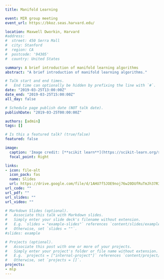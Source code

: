 ```yaml
---
title: Manifold Learning

event: MIR group meeting
event_url: https://bkoz.seas.harvard.edu/ 

location: Maxwell Dworkin, Harvard 
#address:
#  street: 450 Serra Mall
#  city: Stanford
#  region: CA
#  postcode: '94305'
#  country: United States

summary: A brief introduction of manifold learning algorithms 
abstract: "A brief introduction of manifold learning algorithms."

# Talk start and end times.
#   End time can optionally be hidden by prefixing the line with `#`.
date: "2019-03-25T13:00:00Z"
date_end: "2019-03-25T15:00:00Z"
all_day: false

# Schedule page publish date (NOT talk date).
publishDate: "2019-03-25T00:00:00Z"

authors: [admin]
tags: []

# Is this a featured talk? (true/false)
featured: false

image:
  caption: 'Image credit: [**scikit learn**](https://scikit-learn.org/stable/auto_examples/manifold/plot_compare_methods.html)'
  focal_point: Right

links:
- icon: file-alt
  icon_pack: fas
  name: Slides
  url: https://drive.google.com/file/d/1AHU7f5JOE9noj76w20DUfRuTmJh37R38/view?usp=sharing 
url_code: ""
url_pdf: ""
url_slides: ""
url_video: ""

# Markdown Slides (optional).
#   Associate this talk with Markdown slides.
#   Simply enter your slide deck's filename without extension.
#   E.g. `slides = "example-slides"` references `content/slides/example-slides.md`.
#   Otherwise, set `slides = ""`.
#slides: example

# Projects (optional).
#   Associate this post with one or more of your projects.
#   Simply enter your project's folder or file name without extension.
#   E.g. `projects = ["internal-project"]` references `content/project/deep-learning/index.md`.
#   Otherwise, set `projects = []`.
projects:
- mlp 
---
```


<!---
{{% callout note %}}
Click on the **Slides** button above to view the built-in slides feature.
{{% /callout %}}

Slides can be added in a few ways:

- **Create** slides using Wowchemy's [*Slides*](https://wowchemy.com/docs/managing-content/#create-slides) feature and link using `slides` parameter in the front matter of the talk file
- **Upload** an existing slide deck to `static/` and link using `url_slides` parameter in the front matter of the talk file
- **Embed** your slides (e.g. Google Slides) or presentation video on this page using [shortcodes](https://wowchemy.com/docs/writing-markdown-latex/).

Further event details, including [page elements](https://wowchemy.com/docs/writing-markdown-latex/) such as image galleries, can be added to the body of this page.
-->

